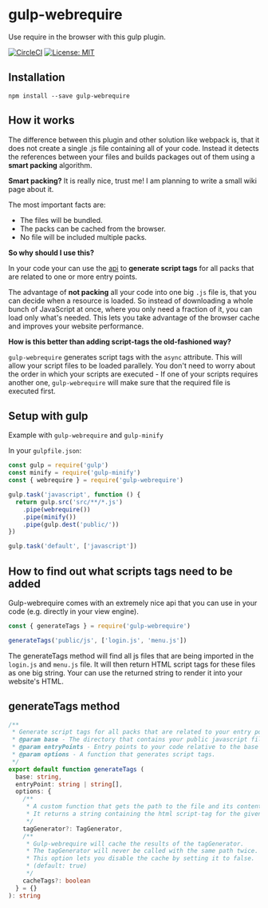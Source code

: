 # gulp-webrequire

Use require in the browser with this gulp plugin.

[![CircleCI](https://circleci.com/gh/robojones/gulp-webrequire.svg?style=shield)](https://circleci.com/gh/robojones/gulp-webrequire)
[![License: MIT](https://img.shields.io/badge/License-MIT-yellow.svg)](https://opensource.org/licenses/MIT)

## Installation

```
npm install --save gulp-webrequire
```

## How it works

The difference between this plugin and other solution like webpack is, that it does not create a single .js file containing all of your code.
Instead it detects the references between your files and builds packages out of them using a __smart packing__ algorithm.

__Smart packing?__
It is really nice, trust me! I am planning to write a small wiki page about it.

The most important facts are:
- The files will be bundled.
- The packs can be cached from the browser.
- No file will be included multiple packs.

__So why should I use this?__

In your code your can use the [api](#how-to-find-out-what-scripts-tags-need-to-be-added.) to __generate script tags__ for all packs that are related to one or more entry points.

The advantage of __not packing__ all your code into one big `.js` file is, that you can decide when a resource is loaded.
So instead of downloading a whole bunch of JavaScript at once, where you only need a fraction of it, you can load only what's needed.
This lets you take advantage of the browser cache and improves your website performance.

__How is this better than adding script-tags the old-fashioned way?__

`gulp-webrequire` generates script tags with the `async` attribute.
This will allow your script files to be loaded parallely.
You don't need to worry about the order in which your scripts are executed - If one of your scripts requires another one,
`gulp-webrequire` will make sure that the required file is executed first.

## Setup with gulp

Example with `gulp-webrequire` and `gulp-minify`

In your `gulpfile.json`:

```javascript
const gulp = require('gulp')
const minify = require('gulp-minify')
const { webrequire } = require('gulp-webrequire')

gulp.task('javascript', function () {
  return gulp.src('src/**/*.js')
    .pipe(webrequire())
    .pipe(minify())
    .pipe(gulp.dest('public/'))
})

gulp.task('default', ['javascript'])
```

## How to find out what scripts tags need to be added

Gulp-webrequire comes with an extremely nice api that you can use in your code (e.g. directly in your view engine).
```javascript
const { generateTags } = require('gulp-webrequire')

generateTags('public/js', ['login.js', 'menu.js'])
```

The generateTags method will find all js files that are being imported in the `login.js` and `menu.js` file.
It will then return HTML script tags for these files as one big string.
Your can use the returned string to render it into your website's HTML.

## generateTags method

```typescript
/**
 * Generate script tags for all packs that are related to your entry point(s).
 * @param base - The directory that contains your public javascript files.
 * @param entryPoints - Entry points to your code relative to the base directory. (The file extension should be set.)
 * @param options - A function that generates script tags.
 */
export default function generateTags (
  base: string,
  entryPoint: string | string[],
  options: {
    /** 
     * A custom function that gets the path to the file and its contents passed.
     * It returns a string containing the html script-tag for the given file.
     */
    tagGenerator?: TagGenerator,
    /**
     * Gulp-webrequire will cache the results of the tagGenerator.
     * The tagGenerator will never be called with the same path twice.
     * This option lets you disable the cache by setting it to false.
     * (default: true)
     */
    cacheTags?: boolean
  } = {}
): string
```
